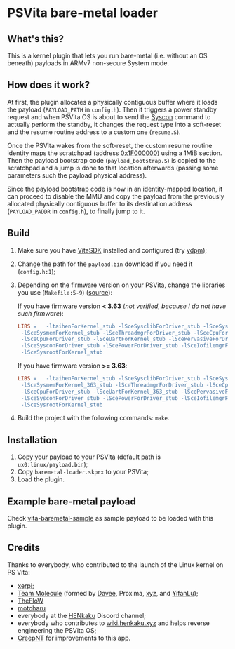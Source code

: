 # PSVita bare-metal loader

## What's this?

This is a kernel plugin that lets you run bare-metal (i.e. without an OS beneath) payloads in ARMv7 non-secure System mode.

## How does it work?

At first, the plugin allocates a physically contiguous buffer where it loads the payload (`PAYLOAD_PATH` in `config.h`).
Then it triggers a power standby request and when PSVita OS is about to send the [Syscon](https://wiki.henkaku.xyz/vita/Syscon)
command to actually perform the standby, it changes the request type into a soft-reset and the resume routine address to a custom one (`resume.S`).

Once the PSVita wakes from the soft-reset, the custom resume routine identity maps the scratchpad (address [0x1F000000](https://wiki.henkaku.xyz/vita/Physical_Memory)) using a 1MiB section.
Then the payload bootstrap code (`payload_bootstrap.S`) is copied to the scratchpad and a jump is done to that location afterwards (passing some parameters such the payload physical address).

Since the payload bootstrap code is now in an identity-mapped location, it can proceed to disable the MMU and copy the payload from the previously allocated physically contiguous buffer to its destination address
(`PAYLOAD_PADDR` in `config.h`), to finally jump to it.

## Build

1. Make sure you have [VitaSDK](https://vitasdk.org/) installed and configured (try [vdpm](https://github.com/vitasdk/vdpm));
2. Change the path for the `payload.bin` download if you need it (`config.h:1`);
3. Depending on the firmware version on your PSVita, change the libraries you use (`Makefile:5-9`) ([source](https://gist.github.com/xerpi/5c60ce951caf263fcafffb48562fe50f?permalink_comment_id=4464046#gistcomment-4464046)):

   If you have firmware version **< 3.63** (*not verified, because I do not have such firmware*):

   ```makefile
   LIBS =	-ltaihenForKernel_stub -lSceSysclibForDriver_stub -lSceSysmemForDriver_stub \
	-lSceSysmemForKernel_stub -lSceThreadmgrForDriver_stub -lSceCpuForKernel_stub \
	-lSceCpuForDriver_stub -lSceUartForKernel_stub -lScePervasiveForDriver_stub \
	-lSceSysconForDriver_stub -lScePowerForDriver_stub -lSceIofilemgrForDriver_stub \
	-lSceSysrootForKernel_stub
   ```

    If you have firmware version **>= 3.63**:

   ```makefile
   LIBS =	-ltaihenForKernel_stub -lSceSysclibForDriver_stub -lSceSysmemForDriver_stub \
	-lSceSysmemForKernel_363_stub -lSceThreadmgrForDriver_stub -lSceCpuForKernel_363_stub \
	-lSceCpuForDriver_stub -lSceUartForKernel_363_stub -lScePervasiveForDriver_stub \
	-lSceSysconForDriver_stub -lScePowerForDriver_stub -lSceIofilemgrForDriver_stub \
	-lSceSysrootForKernel_stub
   ```

4. Build the project with the following commands: `make`.

## Installation

1. Copy your payload to your PSVita (default path is `ux0:linux/payload.bin`);
2. Copy `baremetal-loader.skprx` to your PSVita;
3. Load the plugin.

## Example bare-metal payload

Check [vita-baremetal-sample](https://github.com/xerpi/vita-baremetal-sample) as sample payload to be loaded with this plugin.

## Credits

Thanks to everybody, who contributed to the launch of the Linux kernel on PS Vita:

- [xerpi](https://github.com/xerpi);
- [Team Molecule](https://twitter.com/teammolecule) (formed by [Davee](https://twitter.com/DaveeFTW), Proxima, [xyz](https://twitter.com/pomfpomfpomf3), and [YifanLu](https://twitter.com/yifanlu));
- [TheFloW](https://twitter.com/theflow0)
- [motoharu](https://github.com/motoharu-gosuto)
- everybody at the [HENkaku](https://discord.gg/m7MwpKA) Discord channel;
- everybody who contributes to [wiki.henkaku.xyz](https://wiki.henkaku.xyz/) and helps reverse engineering the PSVita OS;
- [CreepNT](https://github.com/CreepNT) for improvements to this app.
